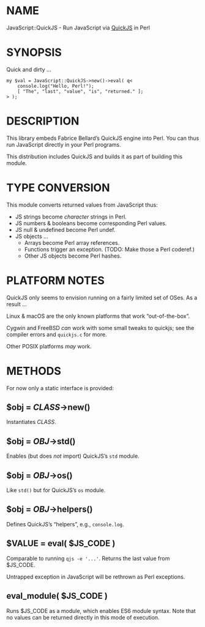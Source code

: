 # NAME

JavaScript::QuickJS - Run JavaScript via [QuickJS](https://bellard.org/quickjs) in Perl

# SYNOPSIS

Quick and dirty …

    my $val = JavaScript::QuickJS->new()->eval( q<
        console.log("Hello, Perl!");
        [ "The", "last", "value", "is", "returned." ];
    > );

# DESCRIPTION

This library embeds Fabrice Bellard’s QuickJS
engine into Perl. You can thus run JavaScript directly in your Perl programs.

This distribution includes QuickJS and builds it as part of building this
module.

# TYPE CONVERSION

This module converts returned values from JavaScript thus:

- JS strings become _character_ strings in Perl.
- JS numbers & booleans become corresponding Perl values.
- JS null & undefined become Perl undef.
- JS objects …
    - Arrays become Perl array references.
    - Functions trigger an exception. (TODO: Make those a Perl coderef.)
    - Other JS objects become Perl hashes.

# PLATFORM NOTES

QuickJS only seems to envision running on a fairly limited set of OSes.
As a result …

Linux & macOS are the only known platforms that work “out-of-the-box”.

Cygwin and FreeBSD _can_ work with some small tweaks to quickjs; see the
compiler errors and `quickjs.c` for more.

Other POSIX platforms _may_ work.

# METHODS

For now only a static interface is provided:

## $obj = _CLASS_->new()

Instantiates _CLASS_.

## $obj = _OBJ_->std()

Enables (but does _not_ import) QuickJS’s `std` module.

## $obj = _OBJ_->os()

Like `std()` but for QuickJS’s `os` module.

## $obj = _OBJ_->helpers()

Defines QuickJS’s “helpers”, e.g., `console.log`.

## $VALUE = eval( $JS\_CODE )

Comparable to running `qjs -e '...'`. Returns the last value from $JS\_CODE.

Untrapped exception in JavaScript will be rethrown as Perl exceptions.

## eval\_module( $JS\_CODE )

Runs $JS\_CODE as a module, which enables ES6 module syntax.
Note that no values can be returned directly in this mode of execution.
